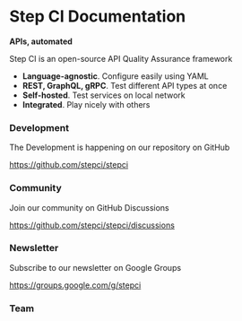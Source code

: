 <script setup>
import { VPTeamMembers } from 'vitepress/theme'

const members = [
  {
    avatar: 'https://avatars.githubusercontent.com/u/113339114?v=4',
    name: 'Sebastian Wißmüller',
    title: 'Business',
    links: [
      { icon: 'linkedin', link: 'https://de.linkedin.com/in/sebastian-wissmueller' },
    ]
  },
  {
    avatar: 'https://avatars.githubusercontent.com/u/10400064?v=4',
    name: 'Mish Ushakov',
    title: 'Technology',
    links: [
      { icon: 'github', link: 'https://github.com/mishushakov' },
    ]
  }
]
</script>

# Step CI Documentation

**APIs, automated**

Step CI is an open-source API Quality Assurance framework

- **Language-agnostic**. Configure easily using YAML
- **REST, GraphQL, gRPC**. Test different API types at once
- **Self-hosted**. Test services on local network
- **Integrated**. Play nicely with others

### Development

The Development is happening on our repository on GitHub

https://github.com/stepci/stepci

### Community

Join our community on GitHub Discussions

https://github.com/stepci/stepci/discussions

### Newsletter

Subscribe to our newsletter on Google Groups

https://groups.google.com/g/stepci

### Team

<VPTeamMembers size="small" :members="members" />

